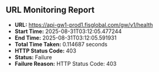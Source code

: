 ## URL Monitoring Report

- **URL:** https://api-gw1-prod1.fisglobal.com/gw/v1/health
- **Start Time:** 2025-08-31T03:12:05.477244
- **End Time:** 2025-08-31T03:12:05.591931
- **Total Time Taken:** 0.114687 seconds
- **HTTP Status Code:** 403
- **Status:** Failure
- **Failure Reason:** HTTP Status Code: 403
